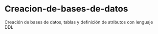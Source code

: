 # Creacion-de-bases-de-datos
Creación de bases de datos, tablas y definición de atributos con lenguaje DDL
